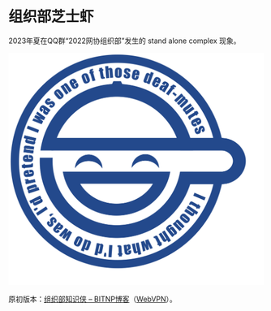 # 组织部芝士虾

2023年夏在QQ群“2022网协组织部”发生的 stand alone complex 现象。

![](docs/assets/Laughing_man.svg)

原初版本：[组织部知识侠 – BITNP博客](https://blog.bitnp.net/shuoshuo/%e7%bb%84%e7%bb%87%e9%83%a8%e7%9f%a5%e8%af%86%e4%be%a0)（[WebVPN](https://webvpn.bit.edu.cn/https/77726476706e69737468656265737421f2fb4e9b693261447018c7a29d41/shuoshuo/%e7%bb%84%e7%bb%87%e9%83%a8%e7%9f%a5%e8%af%86%e4%be%a0)）。
